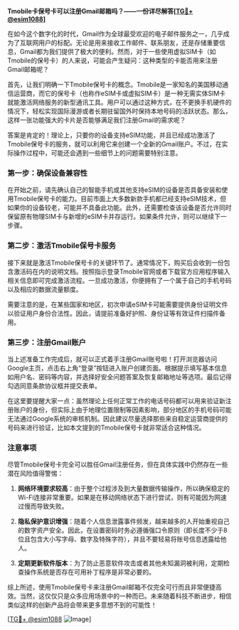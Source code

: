 **Tmobile卡保号卡可以注册Gmail邮箱吗？——一份详尽解答[[TG💪+ @esim1088](https://t.me/s/esim1088)]**

在如今这个数字化的时代，Gmail作为全球最受欢迎的电子邮件服务之一，几乎成为了互联网用户的标配。无论是用来接收工作邮件、联系朋友，还是存储重要信息，Gmail都为我们提供了极大的便利。然而，对于一些使用虚拟SIM卡（如Tmobile的保号卡）的人来说，可能会产生疑问：这种类型的卡能否用来注册Gmail邮箱呢？

首先，让我们明确一下Tmobile保号卡的概念。Tmobile是一家知名的美国移动通信运营商，而它的保号卡（也称作eSIM卡或虚拟SIM卡）是一种无需实体SIM卡就能激活网络服务的新型通讯工具。用户可以通过这种方式，在不更换手机硬件的情况下，轻松实现国际漫游或者长期驻留国外时保持本地号码的活跃状态。那么，这样一张功能强大的卡片是否能够满足我们注册Gmail的需求呢？

答案是肯定的！理论上，只要你的设备支持eSIM功能，并且已经成功激活了Tmobile保号卡的服务，就可以利用它来创建一个全新的Gmail账户。不过，在实际操作过程中，可能还会遇到一些细节上的问题需要特别注意。

### 第一步：确保设备兼容性

在开始之前，请先确认自己的智能手机或其他支持eSIM的设备是否具备安装和使用Tmobile保号卡的能力。目前市面上大多数新款手机都已经支持eSIM技术，但如果你的设备较老，可能并不具备此功能。此外，还需要检查该设备是否允许同时保留原有物理SIM卡与新增的eSIM卡并存运行。如果条件允许，则可以继续下一步骤。

### 第二步：激活Tmobile保号卡服务

接下来就是激活Tmobile保号卡的关键环节了。通常情况下，购买后会收到一份包含激活码在内的说明文档。按照指示登录Tmobile官网或者下载官方应用程序输入相关信息即可完成激活流程。一旦成功激活，你便拥有了一个属于自己的手机号码以及相应的数据流量额度。

需要注意的是，在某些国家和地区，初次申请eSIM卡可能需要提供身份证明文件以验证用户身份合法性。因此，请提前准备好护照、身份证等有效证件扫描件备用。

### 第三步：注册Gmail账户

当上述准备工作完成后，就可以正式着手注册Gmail账号啦！打开浏览器访问Google主页，点击右上角“登录”按钮进入账户创建页面。根据提示填写基本信息如用户名、密码等内容，并选择好安全问题答案及恢复邮箱地址等选项。最后记得勾选同意条款协议框并提交表单。

在这里要提醒大家一点：虽然理论上任何正常工作的电话号码都可以用来验证新注册账户的身份，但实际上由于地理位置限制等因素影响，部分地区的手机号码可能无法通过Google系统的审核机制。因此建议尽量选择那些来自稳定运营商提供的号码来进行验证，比如本文提到的Tmobile保号卡就非常适合这种情况。

### 注意事项

尽管Tmobile保号卡完全可以胜任Gmail注册任务，但在具体实践中仍然存在一些潜在风险值得警惕：

1. **网络环境要求较高**：由于整个过程涉及到大量数据传输操作，所以确保稳定的Wi-Fi连接非常重要。如果是在移动网络状态下进行尝试，则有可能因为网速过慢而导致失败。
   
2. **隐私保护意识增强**：随着个人信息泄露事件频发，越来越多的人开始重视自己的数字资产安全。因此，在设置密码时务必遵循强口令原则（即长度不少于8位且包含大小写字母、数字及特殊字符），并且不要轻易将账号信息透露给他人。
   
3. **定期更新软件版本**：为了防止恶意软件攻击或者其他未知漏洞被利用，定期检查操作系统是否存在可用补丁程序是非常必要的。

综上所述，使用Tmobile保号卡来注册Gmail邮箱不仅完全可行而且非常便捷高效。当然，这仅仅只是众多应用场景中的一种而已。未来随着科技不断进步，相信类似这样的创新产品将会带来更多意想不到的可能性！

[[TG💪+ @esim1088](https://t.me/s/esim1088) ![Image](https://i.postimg.cc/4NQfJmqS/Snipaste-2025-05-13-00-14-12.png)]